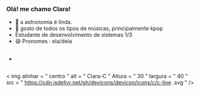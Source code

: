 ### Olá! me chamo Clara!

- 🔭 a astronomia é linda.
- 🌱 gosto de todos os tipos de músicas, principalmente kpop
- Estudante de desenvolvimento de sistemas 1/3
- 😄 Pronomes : ela/dela
- ##
< img  alinhar = " centro "  alt = " Clara-C "  Altura = " 30 "  largura = " 40 "  src = " https://cdn.jsdelivr.net/gh/devicons/devicon/icons/c/c-line .svg " />

